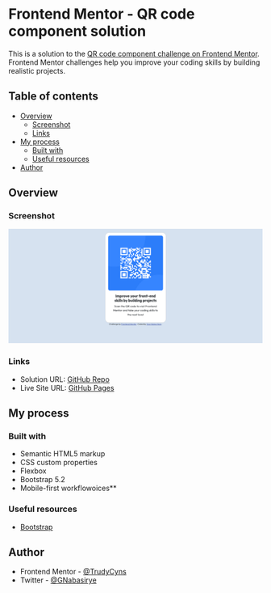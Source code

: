 # Frontend Mentor - QR code component solution

This is a solution to the [QR code component challenge on Frontend Mentor](https://www.frontendmentor.io/challenges/qr-code-component-iux_sIO_H). Frontend Mentor challenges help you improve your coding skills by building realistic projects. 

## Table of contents

- [Overview](#overview)
  - [Screenshot](#screenshot)
  - [Links](#links)
- [My process](#my-process)
  - [Built with](#built-with)
  - [Useful resources](#useful-resources)
- [Author](#author)

## Overview

### Screenshot

![Desktop View](./Screenshot.png)

### Links

- Solution URL: [GitHub Repo](https://github.com/TrudyCyns/Qr-Code-Component)
- Live Site URL: [GitHub Pages](https://trudycyns.github.io/Qr-Code-Component/)

## My process

### Built with

- Semantic HTML5 markup
- CSS custom properties
- Flexbox
- Bootstrap 5.2
- Mobile-first workflowoices**

### Useful resources

- [Bootstrap](https://www.getbootstrap.com)

## Author

- Frontend Mentor - [@TrudyCyns](https://www.frontendmentor.io/profile/TrudyCyns)
- Twitter - [@GNabasirye](https://www.twitter.com/GNabasirye)
